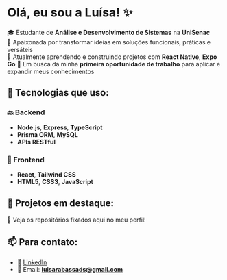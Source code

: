 # Olá, eu sou a Luísa! ✨

🎓 Estudante de **Análise e Desenvolvimento de Sistemas** na **UniSenac**  
🚀 Apaixonada por transformar ideias em soluções funcionais, práticas e versáteis  
🌱 Atualmente aprendendo e construindo projetos com **React Native**, **Expo Go**
🎯 Em busca da minha **primeira oportunidade de trabalho** para aplicar e expandir meus conhecimentos

## 🧪 Tecnologias que uso:

### 🔙 Backend
- **Node.js**, **Express**, **TypeScript**
- **Prisma ORM**, **MySQL**
- **APIs RESTful**

### 🎨 Frontend
- **React**, **Tailwind CSS**
- **HTML5**, **CSS3**, **JavaScript**

## 🚀 Projetos em destaque:
🔗 Veja os repositórios fixados aqui no meu perfil!

## 📫 Para contato:
- 💼 [LinkedIn](https://www.linkedin.com/in/luísa-rabassa)
- 📧 Email: **luisarabassads@gmail.com**
